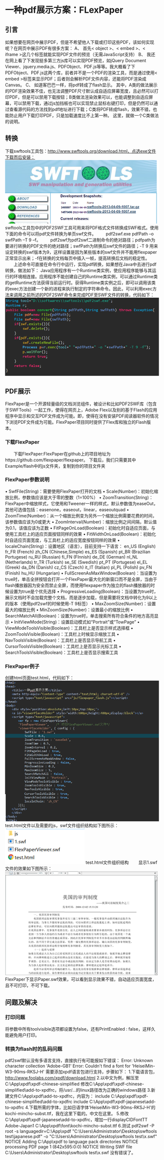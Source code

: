 # 一种pdf展示方案：FLexPaper
##  引言
如果想要在网页中展示PDF，但是不希望他人下载或打印这些PDF，该如何实现呢？在网页中展示PDF有很多方案：
A、    首先< object >、< embed >、< iframe >这几个标签就能实现PDF文件的预览（无需JavaScript支持）
B、    我还在网上看了下发现挺多第三方js库可以实现PDF预览，如jQuery Document Viewer、jquery.media.js、PDFObject、PDF.js等等。我大概看了下PDFObject、PDF.js这两个库，前者并不是一个PDF的渲染工具，而是通过使用< embed >标签来显示PDF；后者则会解析PDF文件内容，还能将PDF渲染成Canvas。
C、    如道客巴巴一样，将pdf转成了flash显示。
其中，A类的做法展示的PDF渲染效果不佳，也无法调整PDF尺寸默认成自适应屏幕宽度，且必然可以打印PDF，但是可以禁用下载按钮；B类做法渲染效果可以，也能调整到自适应屏幕，可以禁用下载，通过js加挡板也可以实现禁止鼠标右键打印，但是仍然可以通过查看源代码的方法找到pdf地址进行下载；C类将PDF转成flash，效果不错，也能防止用户下载打印PDF，只是加载速度比不上第一种。
这里，就做一个C类做法的说明。
## 转换
下载swftools工具包：http://www.swftools.org/download.html，点选exe文件下载而后安装：
 ![1](assets/th/1.png)
swftools工具包中的PDF2SWF工具可用来将PDF格式文件转换成SWF格式。使用下面的命令可以将pdf文件转换为单页swf文件。
　　pdf2swf.exe  pdfPath  –o swfPath  –T 9  –f。
　　pdf2swf为pdf2swf二进制命令的绝对路径；pdfpath为要进行转换的PDF文件的绝对路径；swfPath为转换后swf文件的路径；-T 9 用来设定转换的swf版本为9，这样设置是因为某些版本的swf文件并不能用flexpaper正常显示出来；-f在转换的文档每页中插入一帧，提高转换后文档的稳定性。
　　上述命令可直接在命令行中运行，实现pdf转换，如果想在Java中去进行pdf转换，做法如下： Java应用程序有一个Runtime类实例，使应用程序能够与其运行的环境相连接。应用程序不能创建自己的Runtime类实例，可以通过Runtime类的getRuntime方法获得当前运行时。获得Runtime类实例之后，即可以调用该类的exec方法创建一个新的进程来执行制定的字符串命令。因此，可以利用exec方法来调用之前所述的PDF2SWF命令来完成PDF至SWF文件的转换，代码如下：
  ![2](assets/th/2.png)
　
## PDF展示
FlexPaper是一个开源轻量级的文档浏览组件，被设计和比如PDF2SWF库（包含于SWFTools）一起工作，使得在网页上，Adobe Flex以及别的基于Flash的应用程序中显示和交互PDF文件成为可能。即，使得在没有安装PDF阅读器软件的情况下浏览PDF文件成为可能。FlexPaper项目同时提供了Flex库和独立的Flash版本。
### 下载FlexPaper 
　　下载FlexPaper:FlexPaper在github上的项目地址为https://github.com/flexpaper/flexpaper。
下载后，我们只需要其中Example/flash中的js文件夹，复制到你的项目文件夹
### FlexPaper参数说明
•    SwfFile(String)：需要使用FlexPaper打开的文档
•    Scale(Number)：初始化缩放比例，参数值应该是大于零的整数（1=100%）
•    ZoomTransition(String)：FlexPaper中缩放样式，它使用和Tweener一样的样式，默认参数值为easeOut，其他可选值包括：easenone，easeout，linear，easeoutquad
•    ZoomTime(Number)：从一个缩放比例变为另外一个缩放比例需要花费的时间，该参数值应该为0或更大
•    ZoomInterval(Number)：缩放比例之间间隔，默认值为0.1，该值应该为正数
•    FitPageOnLoad(Boolean)：初始化时自适应页面，与使用工具栏上的适应页面按钮同样的效果
•    FitWidthOnLoad(Boolean)：初始化时自适应页面宽度，与工具栏上的适应宽度按钮同样的效果
•    localeChain(String)：设置地区（语言），目前支持一下语言：
en_US (English)
fr_FR (French)
zh_CN (Chinese,Simple)
es_ES (Spanish)
pt_BR (Brazilian Portugese)
ru_RU (Russian)
fi_FN (FInnish)
de_DE (German)
nl_NL (Netherlands)
tr_TR (Turkish)
se_SE (Swedish)
pt_PT (Portugese)
el_EL (Greek)
da_DN (Danish)
cz_CS (Czech)
it_IT (Italian)
pl_PL (Polish)
pv_FN (Finish)
hu_HU (Hungarian)
•    FullScreenAsMaxWindow(Boolean)：当设置为true时，单击全拼按钮会打开一个FlexPaper最大化的新窗口而不是全屏，当由于flash播放器因为安全而禁止全屏，而使用flexpaper作为独立的flash播放器的时候设置为true是个优先选择
•    ProgressiveLoading(Boolean)：当设置为true时，展示文档时不会加载完整个文档，而是逐步加载，但是需要将文档中转化为9以上的版本（使用pdf2swf的时候使用-T 9标签）
•    MaxZoomSize(Number)：设置最大的缩放比例
•    MinZoomSize(Number)：设置最小的缩放比例
•    SearchMatchAll(Boolean)：设置为true时，单击搜索所有符合条件的地方高亮显示
•    InitViewMode(String)：设置启动模式如“Portrait”或“TowPage”
•    ViewModeToolsVisible(Boolean)：工具栏上是否显示样式选择框
•    ZoomToolsVisible(Boolean)：工具栏上时候显示缩放工具
•    NavToolsVisible(Boolean)：工具栏上是否显示导航工具
•    CursorToolsVisible(Boolean)：工具栏上是否显示光标工具
•    SearchToolsVisible(Boolean)：工具栏上是否显示搜索工具
### FlexPaper例子
创建html页面test.html，代码如下：
  ![3](assets/th/3.png)
test.html文件以及需要的js，swf文件组织结构如下图所示：
 ![4](assets/th/4.png)
test.html文件组织结构
　　显示1.swf文件的效果如下图所示：
  ![5](assets/th/5.png)
FlexPaper下显示Paper.swf效果，可以看到显示效果不错，自动适应页面宽度，且不可打印，不可下载。
## 问题及解决
### 打印问题
将参数中所有toolvisible选项都设置为false，还有PrintEnabled : false，这样久能避免用户打印。

### 转换为flash时的乱码问题
pdf2swf默认没有多语言支持，直接执行有可能报如下错误：
Error: Unknown character collection 'Adobe-GB1'
Error: Couldn't find a font for 'HeiseiMin-W3-90ms-RKSJ-H'
需要添加xpdf语言包进行支持，步骤如下：
1.下载语言包，http://www.foolabs.com/xpdf/download.html
2.以中文为例，解压至C:\App\xpdf\xpdf-chinese-simplified
修改C:\App\xpdf\xpdf-chinese-simplified\add-to-xpdfrc，将/usr/…的linux路径改为正确的windows路径
3.新建文件C:\App\xpdf\add-to-xpdfrc，内容为：
include C:\App\xpdf\xpdf-chinese-simplified\add-to-xpdfrc
include C:\App\xpdf\xpdf-japanese\add-to-xpdfrc
4.下载所需的字体，比如日语字体'HeiseiMin-W3-90ms-RKSJ-H'的kochi-mincho-subst.ttf，我在这里下载的。中文在这里。
5.修改C:\App\xpdf\xpdf-japanese\add-to-xpdfrc，增加一行displayCIDFontTT Adobe-Japan1 C:\App\xpdf\font\kochi-mincho-subst.ttf
6.测试
pdf2swf -P root -s languagedir=C:\App\xpdf  "C:\Users\Administrator\Desktop\swftools test\japanese.pdf" -o "C:\Users\Administrator\Desktop\swftools test\x.swf"
NOTICE  Adding C:\App\xpdf to language pack directories
NOTICE  processing PDF page 1 (842x595:0:0)
NOTICE  Writing SWF file C:\Users\Administrator\Desktop\swftools test\x.swf
没有错误了。
